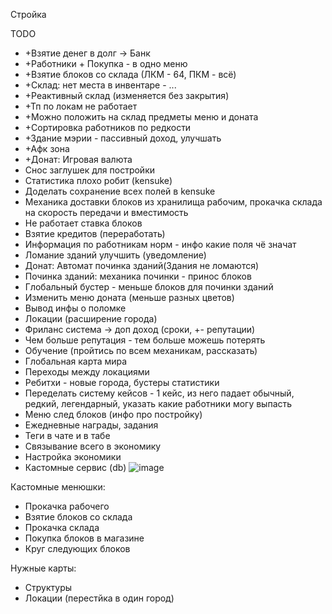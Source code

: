 Стройка

TODO

- +Взятие денег в долг -> Банк
- +Работники + Покупка - в одно меню
- +Взятие блоков со склада (ЛКМ - 64, ПКМ - всё)
- +Склад: нет места в инвентаре - ...
- +Реактивный склад (изменяется без закрытия)
- +Тп по локам не работает
- +Можно положить на склад предметы меню и доната
- +Сортировка работников по редкости
- +Здание мэрии - пассивный доход, улучшать
- +Афк зона
- +Донат: Игровая валюта
- Снос заглушек для постройки
- Статистика плохо робит (kensuke)
- Доделать сохранение всех полей в kensuke
- Механика доставки блоков из хранилища рабочим, прокачка склада на скорость передачи и вместимость
- Не работает ставка блоков
- Взятие кредитов (переработать)
- Информация по работникам норм - инфо какие поля чё значат
- Ломание зданий улучшить (уведомление)
- Донат: Автомат починка зданий(Здания не ломаются)
- Починка зданий: механика починки - принос блоков
- Глобальный бустер - меньше блоков для починки зданий
- Изменить меню доната (меньше разных цветов)
- Вывод инфы о поломке
- Локации (расширение города)
- Фриланс система -> доп доход (сроки, +- репутации)
- Чем больше репутация - тем больше можешь потерять
- Обучение (пройтись по всем механикам, рассказать)
- Глобальная карта мира
- Переходы между локациями
- Ребитхи - новые города, бустеры статистики
- Переделать систему кейсов - 1 кейс, из него падает обычный, редкий, легендарный, указать какие работники могу выпасть
- Меню след блоков (инфо про постройку)
- Ежедневные награды, задания
- Теги в чате и в табе
- Связывание всего в экономику
- Настройка экономики
- Кастомные сервис (db)
  ![image](https://i.imgur.com/t3I3Brf.jpg)

Кастомные менюшки:

- Прокачка рабочего
- Взятие блоков со склада
- Прокачка склада
- Покупка блоков в магазине
- Круг следующих блоков

Нужные карты:

- Структуры
- Локации (перестйка в один город)
